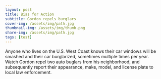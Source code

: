 ```yaml
---
layout: post
title: Bias for Action
subtitle: Gordon repels burglars
cover-img: /assets/img/path.jpg
thumbnail-img: /assets/img/thumb.png
share-img: /assets/img/path.jpg
tags: [test]
---
```


Anyone who lives on the U.S. West Coast knows their car windows will be smashed and their car burglarized, sometimes multiple times per year. Watch Gordon repel two auto buglars from his neighborhood, and subsequently report their appearance, make, model, and license plate to local law enforcement.
